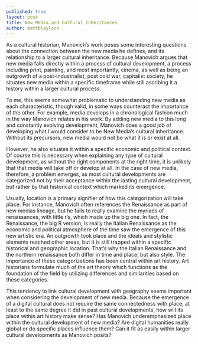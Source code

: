 ```yaml
---
published: true
layout: post
title: New Media and Cultural Inheritances
author: mattblaylock
---
```


As a cultural historian, Manovich’s work poses some interesting questions about the connection between the new media he defines, and its relationship to a larger cultural inheritance.  Because Manovich argues that new media falls directly within a process of cultural development, a process including print, painting, and most importantly, cinema, as well as being an outgrowth of a post-industrialist, post cold war, capitalist society, he situates new media within a specific timeframe while still ascribing it a history within a larger cultural process.

To me, this seems somewhat problematic to understanding new media as each characteristic, though valid, in some ways counteract the importance of the other.  For example, media develops in a chronological fashion much in the way Manovich relates in his work. By adding new media to this long and constantly evolving development, Manovich does a good job of developing what I would consider to be New Media’s cultural inheritance.   Without its precursors, new media would not be what it is or exist at all. 

However, he also situates it within a specific economic and political context.  Of course this is necessary when explaining any type of cultural development, as without the right components at the right time, it is unlikely that that media will take off or develop at all.  In the case of new media, therefore, a problem emerges, as most cultural developments are categorized not by their acceptance within the lasting cultural development, but rather by that historical context which marked its emergence.

Usually, location is a primary signifier of how this categorization will take place.  For instance, Manovich often references the Renaissance as part of new medias lineage, but he fails to really examine the myriads of renaissances, with little r’s, which made up the big one.  In fact, the Renaissance, the big R version, is really the Italian Renaissance as the economic and political atmosphere of the time saw the emergence of this new artistic era.  An outgrowth took place and the ideals and stylistic elements reached other areas, but it is still trapped within a specific historical and geographic location.  That’s why the Italian Renaissance and the northern renaissance both differ in time and place, but also style.   The importance of these categorizations has been central within art history. Art historians formulate much of the art theory which functions as the foundation of the field by utilizing differences and similarities based on these categories.   

This tendency to link cultural development with geography seems important when considering the development of new media.  Because the emergence of a digital cultural does not require the same connectedness with place, at least to the same degree it did in past cultural developments, how will its place within art history make sense?  Has Manovich underemphasized place within the cultural development of new media?  Are digital humanities really global or do specific places influence them?  Can it fit as easily within larger cultural developments as Manovich posits?

